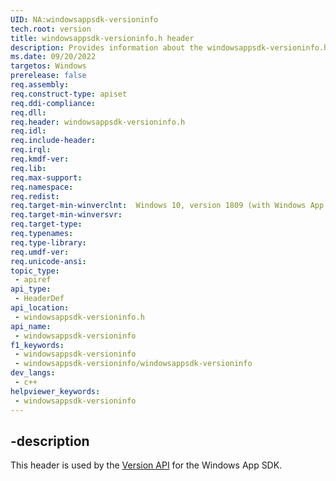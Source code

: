 ```yaml
---
UID: NA:windowsappsdk-versioninfo
tech.root: version
title: windowsappsdk-versioninfo.h header
description: Provides information about the windowsappsdk-versioninfo.h header for the Insights API.
ms.date: 09/20/2022
targetos: Windows
prerelease: false
req.assembly: 
req.construct-type: apiset
req.ddi-compliance: 
req.dll: 
req.header: windowsappsdk-versioninfo.h
req.idl: 
req.include-header: 
req.irql: 
req.kmdf-ver: 
req.lib: 
req.max-support: 
req.namespace: 
req.redist: 
req.target-min-winverclnt:  Windows 10, version 1809 (with Windows App SDK 1.0 or later)
req.target-min-winversvr: 
req.target-type: 
req.typenames: 
req.type-library: 
req.umdf-ver: 
req.unicode-ansi: 
topic_type:
 - apiref
api_type:
 - HeaderDef
api_location:
 - windowsappsdk-versioninfo.h
api_name:
 - windowsappsdk-versioninfo
f1_keywords:
 - windowsappsdk-versioninfo
 - windowsappsdk-versioninfo/windowsappsdk-versioninfo
dev_langs:
 - c++
helpviewer_keywords:
 - windowsappsdk-versioninfo
---
```


## -description

This header is used by the [Version API](../_version/index.md) for the Windows App SDK.
